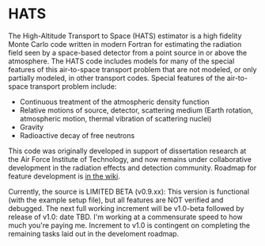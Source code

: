 # HATS

The High-Altitude Transport to Space (HATS) estimator is a high fidelity Monte Carlo code written in modern Fortran for estimating the radiation field seen by a space-based detector from a point source in or above the atmosphere.  The HATS code includes models for many of the special features of this air-to-space transport problem that are not modeled, or only partially modeled, in other transport codes.  Special features of the air-to-space transport problem include:
- Continuous treatment of the atmospheric density function
- Relative motions of source, detector, scattering medium (Earth rotation, atmospheric motion, thermal vibration of scattering nuclei)
- Gravity
- Radioactive decay of free neutrons

This code was originally developed in support of dissertation research at the Air Force Institute of Technology, and now remains under collaborative development in the radiation effects and detection community.  Roadmap for feature development is [in the wiki](https://github.com/HATSwg/HATS/wiki/Roadmap).

Currently, the source is LIMITED BETA (v0.9.xx):  This version is functional (with the example setup file), but all features are NOT verified and debugged.  The next full working increment will be v1.0-beta followed by release of v1.0: date TBD.  I'm working at a commensurate speed to how much you're paying me.  Increment to v1.0 is contingent on completing the remaining tasks laid out in the develoment roadmap.
